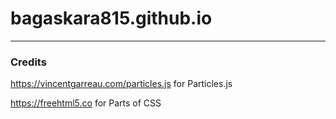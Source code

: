 # bagaskara815.github.io
---
### Credits
https://vincentgarreau.com/particles.js for Particles.js

https://freehtml5.co for Parts of CSS
